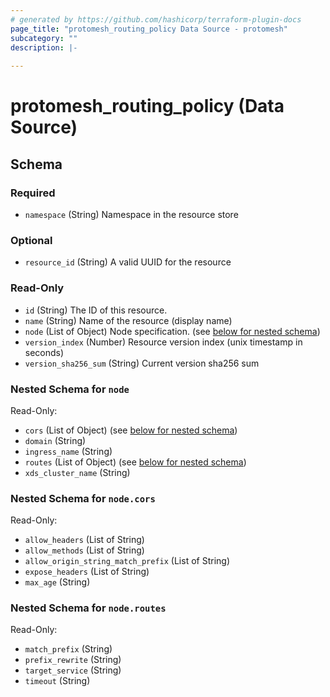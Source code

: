 ```yaml
---
# generated by https://github.com/hashicorp/terraform-plugin-docs
page_title: "protomesh_routing_policy Data Source - protomesh"
subcategory: ""
description: |-
  
---
```


# protomesh_routing_policy (Data Source)





<!-- schema generated by tfplugindocs -->
## Schema

### Required

- `namespace` (String) Namespace in the resource store

### Optional

- `resource_id` (String) A valid UUID for the resource

### Read-Only

- `id` (String) The ID of this resource.
- `name` (String) Name of the resource (display name)
- `node` (List of Object) Node specification. (see [below for nested schema](#nestedatt--node))
- `version_index` (Number) Resource version index (unix timestamp in seconds)
- `version_sha256_sum` (String) Current version sha256 sum

<a id="nestedatt--node"></a>
### Nested Schema for `node`

Read-Only:

- `cors` (List of Object) (see [below for nested schema](#nestedobjatt--node--cors))
- `domain` (String)
- `ingress_name` (String)
- `routes` (List of Object) (see [below for nested schema](#nestedobjatt--node--routes))
- `xds_cluster_name` (String)

<a id="nestedobjatt--node--cors"></a>
### Nested Schema for `node.cors`

Read-Only:

- `allow_headers` (List of String)
- `allow_methods` (List of String)
- `allow_origin_string_match_prefix` (List of String)
- `expose_headers` (List of String)
- `max_age` (String)


<a id="nestedobjatt--node--routes"></a>
### Nested Schema for `node.routes`

Read-Only:

- `match_prefix` (String)
- `prefix_rewrite` (String)
- `target_service` (String)
- `timeout` (String)


